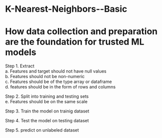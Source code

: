 # K-Nearest-Neighbors--Basic

# How data collection and preparation are the foundation for trusted ML models
Step 1. Extract<br/>
    a. Features and target should not have null values<br/>
    b. Features should not be non-numeric<br/>
    c. Features should be of the type array or dataframe<br/>
    d. features should be in the form of rows and columns<br/>

Step 2. Split into training and testing sets<br/>
    e. Features should be on the same scale<br/>

Step 3. Train the model on trainig dataset

Step 4. Test the model on testing dataset

Step 5. predict on unlabeled dataset
